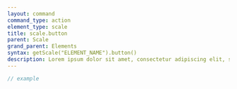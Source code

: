 ```yaml
---
layout: command
command_type: action
element_type: scale
title: scale.button
parent: Scale
grand_parent: Elements
syntax: getScale("ELEMENT_NAME").button()
description: Lorem ipsum dolor sit amet, consectetur adipiscing elit, sed do eiusmod tempor incididunt ut labore et dolore magna aliqua. Ut enim ad minim veniam, quis nostrud exercitation ullamco laboris nisi ut aliquip ex ea commodo consequat.
---
```


```javascript
// example
```